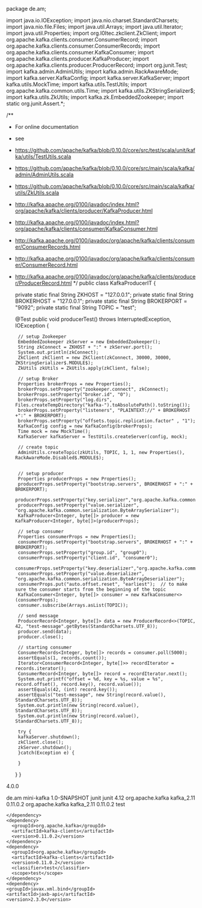 package de.am;

import java.io.IOException;
import java.nio.charset.StandardCharsets;
import java.nio.file.Files;
import java.util.Arrays;
import java.util.Iterator;
import java.util.Properties;
import org.I0Itec.zkclient.ZkClient;
import org.apache.kafka.clients.consumer.ConsumerRecord;
import org.apache.kafka.clients.consumer.ConsumerRecords;
import org.apache.kafka.clients.consumer.KafkaConsumer;
import org.apache.kafka.clients.producer.KafkaProducer;
import org.apache.kafka.clients.producer.ProducerRecord;
import org.junit.Test;
import kafka.admin.AdminUtils;
import kafka.admin.RackAwareMode;
import kafka.server.KafkaConfig;
import kafka.server.KafkaServer;
import kafka.utils.MockTime;
import kafka.utils.TestUtils;
import org.apache.kafka.common.utils.Time;
import kafka.utils.ZKStringSerializer$;
import kafka.utils.ZkUtils;
import kafka.zk.EmbeddedZookeeper;
import static org.junit.Assert.*;


/**
 * For online documentation
 * see
 * https://github.com/apache/kafka/blob/0.10.0/core/src/test/scala/unit/kafka/utils/TestUtils.scala
 * https://github.com/apache/kafka/blob/0.10.0/core/src/main/scala/kafka/admin/AdminUtils.scala
 * https://github.com/apache/kafka/blob/0.10.0/core/src/main/scala/kafka/utils/ZkUtils.scala
 * http://kafka.apache.org/0100/javadoc/index.html?org/apache/kafka/clients/producer/KafkaProducer.html
 * http://kafka.apache.org/0100/javadoc/index.html?org/apache/kafka/clients/consumer/KafkaConsumer.html
 * http://kafka.apache.org/0100/javadoc/org/apache/kafka/clients/consumer/ConsumerRecords.html
 * http://kafka.apache.org/0100/javadoc/org/apache/kafka/clients/consumer/ConsumerRecord.html
 * http://kafka.apache.org/0100/javadoc/org/apache/kafka/clients/producer/ProducerRecord.html
 */
public class KafkaProducerIT {

    private static final String ZKHOST = "127.0.0.1";
    private static final String BROKERHOST = "127.0.0.1";
    private static final String BROKERPORT = "9092";
    private static final String TOPIC = "test";

    @Test
    public void producerTest() throws InterruptedException, IOException {

        // setup Zookeeper
        EmbeddedZookeeper zkServer = new EmbeddedZookeeper();
        String zkConnect = ZKHOST + ":" + zkServer.port();
        System.out.println(zkConnect);
        ZkClient zkClient = new ZkClient(zkConnect, 30000, 30000, ZKStringSerializer$.MODULE$);
        ZkUtils zkUtils = ZkUtils.apply(zkClient, false);

        // setup Broker
        Properties brokerProps = new Properties();
        brokerProps.setProperty("zookeeper.connect", zkConnect);
        brokerProps.setProperty("broker.id", "0");
        brokerProps.setProperty("log.dirs", Files.createTempDirectory("kafka-").toAbsolutePath().toString());
        brokerProps.setProperty("listeners", "PLAINTEXT://" + BROKERHOST +":" + BROKERPORT);
        brokerProps.setProperty("offsets.topic.replication.factor" , "1");
        KafkaConfig config = new KafkaConfig(brokerProps);
        Time mock = new MockTime();
        KafkaServer kafkaServer = TestUtils.createServer(config, mock);

        // create topic
        AdminUtils.createTopic(zkUtils, TOPIC, 1, 1, new Properties(), RackAwareMode.Disabled$.MODULE$);
       

        // setup producer
        Properties producerProps = new Properties();
        producerProps.setProperty("bootstrap.servers", BROKERHOST + ":" + BROKERPORT);
        producerProps.setProperty("key.serializer","org.apache.kafka.common.serialization.IntegerSerializer");
        producerProps.setProperty("value.serializer", "org.apache.kafka.common.serialization.ByteArraySerializer");
        KafkaProducer<Integer, byte[]> producer = new KafkaProducer<Integer, byte[]>(producerProps);

        // setup consumer
        Properties consumerProps = new Properties();
        consumerProps.setProperty("bootstrap.servers", BROKERHOST + ":" + BROKERPORT);
        consumerProps.setProperty("group.id", "group0");
        consumerProps.setProperty("client.id", "consumer0");
        consumerProps.setProperty("key.deserializer","org.apache.kafka.common.serialization.IntegerDeserializer");
        consumerProps.setProperty("value.deserializer", "org.apache.kafka.common.serialization.ByteArrayDeserializer");
        consumerProps.put("auto.offset.reset", "earliest");  // to make sure the consumer starts from the beginning of the topic
        KafkaConsumer<Integer, byte[]> consumer = new KafkaConsumer<>(consumerProps);
        consumer.subscribe(Arrays.asList(TOPIC));

        // send message
        ProducerRecord<Integer, byte[]> data = new ProducerRecord<>(TOPIC, 42, "test-message".getBytes(StandardCharsets.UTF_8));
        producer.send(data);
        producer.close();

        // starting consumer
        ConsumerRecords<Integer, byte[]> records = consumer.poll(5000);
        assertEquals(1, records.count());
        Iterator<ConsumerRecord<Integer, byte[]>> recordIterator = records.iterator();
        ConsumerRecord<Integer, byte[]> record = recordIterator.next();
        System.out.printf("offset = %d, key = %s, value = %s", record.offset(), record.key(), record.value());
        assertEquals(42, (int) record.key());
        assertEquals("test-message", new String(record.value(), StandardCharsets.UTF_8));
        System.out.println(new String(record.value(), StandardCharsets.UTF_8));
        System.out.println(new String(record.value(), StandardCharsets.UTF_8));

        try {
        kafkaServer.shutdown();
        zkClient.close();
        zkServer.shutdown();
        }catch(Exception e) {
        	
        }
    }
}





<?xml version="1.0" encoding="UTF-8"?>
<project xmlns="http://maven.apache.org/POM/4.0.0"
         xmlns:xsi="http://www.w3.org/2001/XMLSchema-instance"
         xsi:schemaLocation="http://maven.apache.org/POM/4.0.0 http://maven.apache.org/xsd/maven-4.0.0.xsd">
  <modelVersion>4.0.0</modelVersion>

  <groupId>de.am</groupId>
  <artifactId>mini-kafka</artifactId>
  <version>1.0-SNAPSHOT</version>
  <dependencies>
    <dependency>
      <groupId>junit</groupId>
      <artifactId>junit</artifactId>
      <version>4.12</version>
    </dependency>
    <dependency>
      <groupId>org.apache.kafka</groupId>
      <artifactId>kafka_2.11</artifactId>
      <version>0.11.0.2</version>
    </dependency>
    <dependency>
      <groupId>org.apache.kafka</groupId>
      <artifactId>kafka_2.11</artifactId>
      <version>0.11.0.2</version>
      <classifier>test</classifier>
      
    </dependency>
    <dependency>
      <groupId>org.apache.kafka</groupId>
      <artifactId>kafka-clients</artifactId>
      <version>0.11.0.2</version>
    </dependency>
    <dependency>
      <groupId>org.apache.kafka</groupId>
      <artifactId>kafka-clients</artifactId>
      <version>0.11.0.2</version>
      <classifier>test</classifier>
      <scope>test</scope>
    </dependency>
    <dependency>
    <groupId>javax.xml.bind</groupId>
    <artifactId>jaxb-api</artifactId>
    <version>2.3.0</version>
</dependency>
  </dependencies>

  <!-- <build>
    <plugins>
      <plugin>
        <groupId>org.apache.maven.plugins</groupId>
        <artifactId>maven-compiler-plugin</artifactId>
        <version>3.1</version>
        <configuration>
          <source>1.8</source>
          <target>1.8</target>
        </configuration>
      </plugin>
      <plugin>
        <groupId>org.apache.maven.plugins</groupId>
        <artifactId>maven-failsafe-plugin</artifactId>
        <version>2.19.1</version>
        <executions>
          <execution>
            <goals>
              <goal>integration-test</goal>
              <goal>verify</goal>
            </goals>
          </execution>
        </executions>
      </plugin>
    </plugins>
  </build> -->
</project>
